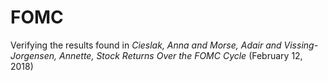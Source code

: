 # FOMC

Verifying the results found in *Cieslak, Anna and Morse, Adair and Vissing-Jorgensen, Annette, Stock Returns Over the FOMC Cycle* (February 12, 2018)
